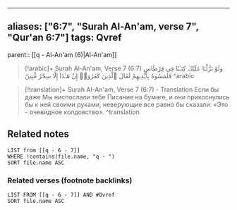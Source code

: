 
---
aliases: ["6:7", "Surah Al-An'am, verse 7", "Qur'an 6:7"]
tags: Qvref
---

parent:: [[q - Al-An'am (6)|Al-An'am]]

> [!arabic]+ Surah Al-An'am, Verse 7 (6:7)
> <span class="quran-arabic">وَلَوْ نَزَّلْنَا عَلَيْكَ كِتَـٰبًا فِى قِرْطَاسٍ فَلَمَسُوهُ بِأَيْدِيهِمْ لَقَالَ ٱلَّذِينَ كَفَرُوٓا۟ إِنْ هَـٰذَآ إِلَّا سِحْرٌ مُّبِينٌ</span>
^arabic

> [!translation]+ Surah Al-An'am, Verse 7 (6:7) - Translation
> Если бы даже Мы ниспослали тебе Писание на бумаге, и они прикоснулись бы к ней своими руками, неверующие все равно бы сказали: «Это - очевидное колдовство».
^translation



## Related notes
```dataview
LIST from [[q - 6 - 7]]
WHERE !contains(file.name, "q - ")
SORT file.name ASC
```

### Related verses (footnote backlinks)
```dataview
LIST FROM [[q - 6 - 7]] AND #Qvref
SORT file.name ASC
```

